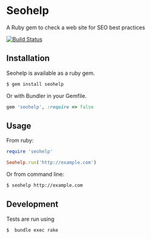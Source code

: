 # Seohelp

A Ruby gem to check a web site for SEO best practices

[![Build Status](https://travis-ci.org/dormi/seohelp.svg?branch=master)](https://travis-ci.org/dormi/seohelp)

## Installation

Seohelp is available as a ruby gem.

```sh
$ gem install seohelp
```

Or with Bundler in your Gemfile.

```ruby
gem 'seohelp', :require => false
```

## Usage

From ruby:

```ruby
require 'seohelp'

Seohelp.run('http://example.com')
```

Or from command line:

```sh
$ seohelp http://example.com
```

## Development

Tests are run using

```sh
$  bundle exec rake
```

